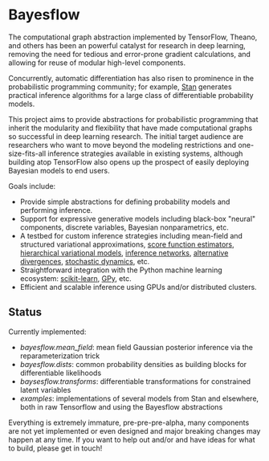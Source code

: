 # Bayesflow

The computational graph abstraction implemented by TensorFlow, Theano, and others has been an powerful catalyst for research in deep learning, removing the need for tedious and error-prone gradient calculations, and allowing for reuse of modular high-level components. 

Concurrently, automatic differentiation has also risen to prominence in the probabilistic programming community; for example, [Stan](http://mc-stan.org/) generates practical inference algorithms for a large class of differentiable probability models. 

This project aims to provide abstractions for probabilistic programming that inherit the modularity and flexibility that have made computational graphs so successful in deep learning research. The initial target audience are researchers who want to move beyond the modeling restrictions and one-size-fits-all inference strategies available in existing systems, although building atop TensorFlow also opens up the prospect of easily deploying Bayesian models to end users. 

Goals include:
- Provide simple abstractions for defining probability models and performing inference.
- Support for expressive generative models including black-box "neural" components, discrete variables, Bayesian nonparametrics, etc.
- A testbed for custom inference strategies including mean-field and structured variational approximations, [score function estimators](http://approximateinference.org/accepted/WeberEtAl2015.pdf), [hierarchical variational models](http://arxiv.org/abs/1511.02386), [inference networks](http://arxiv.org/abs/1312.6114), [alternative divergences](http://arxiv.org/abs/1511.03243), [stochastic dynamics](http://www.icml-2011.org/papers/398_icmlpaper.pdf), etc.
- Straightforward integration with the Python machine learning ecosystem: [scikit-learn](http://scikit-learn.org/stable/), [GPy](https://sheffieldml.github.io/GPy/), etc.
- Efficient and scalable inference using GPUs and/or distributed clusters. 

## Status

Currently implemented:
- *bayesflow.mean_field*: mean field Gaussian posterior inference via the reparameterization trick
- *bayesflow.dists*: common probability densities as building blocks for differentiable likelihoods
- *baysesflow.transforms*: differentiable transformations for constrained latent variables
- *examples*: implementations of several models from Stan and elsewhere, both in raw Tensorflow and using the Bayesflow abstractions

Everything is extremely immature, pre-pre-pre-alpha, many components are not yet implemented or even designed and major breaking changes may happen at any time. If you want to help out and/or and have ideas for what to build, please get in touch!
